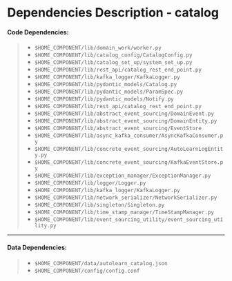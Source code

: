 # Dependencies Description - catalog


#### **Code Dependencies:**
> * `$HOME_COMPONENT/lib/domain_work/worker.py`
> * `$HOME_COMPONENT/lib/catalog_config/CatalogConfig.py`
> * `$HOME_COMPONENT/lib/catalog_set_up/system_set_up.py`
> * `$HOME_COMPONENT/lib/rest_api/catalog_rest_end_point.py`
> * `$HOME_COMPONENT/lib/kafka_logger/KafkaLogger.py`
> * `$HOME_COMPONENT/lib/pydantic_models/Catalog.py`
> * `$HOME_COMPONENT/lib/pydantic_models/ParamSpec.py`
> * `$HOME_COMPONENT/lib/pydantic_models/Notify.py`
> * `$HOME_COMPONENT/lib/rest_api/catalog_rest_end_point.py`
> * `$HOME_COMPONENT/lib/abstract_event_sourcing/DomainEvent.py`
> * `$HOME_COMPONENT/lib/abstract_event_sourcing/DomainEntity.py`
> * `$HOME_COMPONENT/lib/abstract_event_sourcing/EventStore`
> * `$HOME_COMPONENT/lib/async_kafka_consumer/AsyncKafkaConsumer.py`
> * `$HOME_COMPONENT/lib/concrete_event_sourcing/AutoLearnLogEntity.py`
> * `$HOME_COMPONENT/lib/concrete_event_sourcing/KafkaEventStore.py`
> * `$HOME_COMPONENT/lib/exception_manager/ExceptionManager.py`
> * `$HOME_COMPONENT/lib/logger/Logger.py`
> * `$HOME_COMPONENT/lib/kafka_logger/KafkaLogger.py`
> * `$HOME_COMPONENT/lib/network_serializer/NetworkSerializer.py`
> * `$HOME_COMPONENT/lib/singleton/Singleton.py`
> * `$HOME_COMPONENT/lib/time_stamp_manager/TimeStampManager.py`
> * `$HOME_COMPONENT/lib/event_sourcing_utility/event_sourcing_utility.py`

-----

#### **Data Dependencies:**
> * `$HOME_COMPONENT/data/autolearn_catalog.json`
> * `$HOME_COMPONENT/config/config.conf`